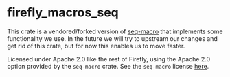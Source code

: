 # firefly_macros_seq

This crate is a vendored/forked version of [seq-macro](https://github.com/dtolnay/seq-macro) that implements
some functionality we use. In the future we will try to upstream our changes and get rid of this crate, but
for now this enables us to move faster.


Licensed under Apache 2.0 like the rest of Firefly, using the Apache 2.0 option provided by the `seq-macro` crate.
See the `seq-macro` license [here](https://github.com/dtolnay/seq-macro/blob/master/LICENSE-APACHE).
